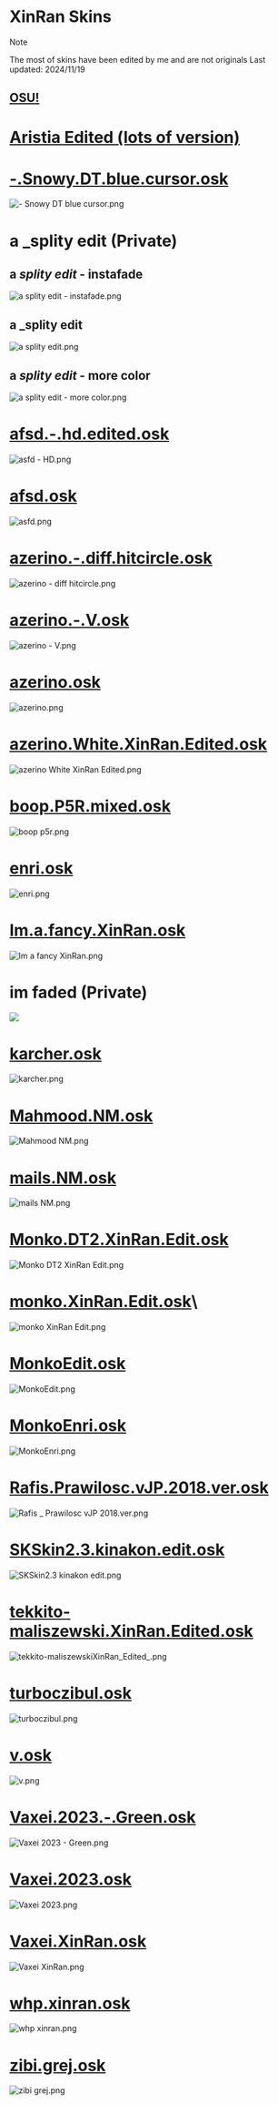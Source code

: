 # XinRan Skins
> [!NOTE]
> The most of skins have been edited by me and are not originals
> Last updated: 2024/11/19
## [OSU!](https://osu.ppy.sh/users/21277276)

# [Aristia Edited (lots of version)](https://github.com/XinRan1337/xinran-skins/blob/main/Aristia.md)

# [-.Snowy.DT.blue.cursor.osk](https://github.com/XinRan1337/xinran-skins/releases/download/osu!/-.Snowy.DT.blue.cursor.osk)
![-  Snowy DT _blue cursor_.png](https://s2.loli.net/2024/11/19/I2NTrABQcGUFXdS.png)

# a _splity edit (Private)
## a _splity edit_ - instafade
![a _splity edit_ - instafade.png](https://s2.loli.net/2024/11/19/8d3EexpMX2VjmcW.png)
## a _splity edit
![a _splity edit_.png](https://s2.loli.net/2024/11/19/nLGh7UuCmiRgZxV.png)
## a _splity edit_ - more color
![a _splity edit_ - more color.png](https://s2.loli.net/2024/11/19/gJF7N2lcEbpmr4W.png)

# [afsd.-.hd.edited.osk](https://github.com/XinRan1337/xinran-skins/releases/download/osu!/afsd.-.hd.edited.osk)
![asfd - HD.png](https://s2.loli.net/2024/11/19/MynYPaBENZGc3tj.png)

# [afsd.osk](https://github.com/XinRan1337/xinran-skins/releases/download/osu!/afsd.osk)
![asfd.png](https://s2.loli.net/2024/11/19/vWfMAY6aDJmBs7l.png)

# [azerino.-.diff.hitcircle.osk](https://github.com/XinRan1337/xinran-skins/releases/download/osu!/azerino.-.diff.hitcircle.osk)
![azerino - diff hitcircle.png](https://s2.loli.net/2024/11/19/hdAFW8Kuk674PmT.png)

# [azerino.-.V.osk](https://github.com/XinRan1337/xinran-skins/releases/download/osu!/azerino.-.V.osk)
![azerino - V.png](https://s2.loli.net/2024/11/19/y1V84MiZFIu5awK.png)

# [azerino.osk](https://github.com/XinRan1337/xinran-skins/releases/download/osu!/azerino.osk)
![azerino.png](https://s2.loli.net/2024/11/19/FXLgB6Ty1YDd7r2.png)

# [azerino.White.XinRan.Edited.osk](https://github.com/XinRan1337/xinran-skins/releases/download/osu!/azerino.White.XinRan.Edited.osk)
![azerino White XinRan Edited.png](https://s2.loli.net/2024/11/19/DIXVeuBYz2E7oPy.png)

# [boop.P5R.mixed.osk](https://github.com/XinRan1337/xinran-skins/releases/download/osu!/boop.P5R.mixed.osk)
![boop p5r.png](https://s2.loli.net/2024/11/19/2T3ubR1Mtymk895.png)

# [enri.osk](https://github.com/XinRan1337/xinran-skins/releases/download/osu!/enri.osk)
![enri.png](https://s2.loli.net/2024/11/19/LV7lHYPIfCxRv6Q.png)

# [Im.a.fancy.XinRan.osk](https://github.com/XinRan1337/xinran-skins/releases/download/osu!/Im.a.fancy.XinRan.osk)
![Im a fancy XinRan.png](https://s2.loli.net/2024/11/19/Z8EnvtiaIDfb9z7.png)

# im faded (Private)
![](https://s2.loli.net/2024/11/19/YmB1bV9NAvOQriG.png)

# [karcher.osk](https://github.com/XinRan1337/xinran-skins/releases/download/osu!/karcher.osk)
![karcher.png](https://s2.loli.net/2024/11/19/plsNDMLXnhgQKH9.png)

# [Mahmood.NM.osk](https://github.com/XinRan1337/xinran-skins/releases/download/osu!/Mahmood.NM.osk)
![Mahmood NM.png](https://s2.loli.net/2024/11/19/2fSFwCTq9rkHJVm.png)

# [mails.NM.osk](mails.NM.osk)
![mails NM.png](https://s2.loli.net/2024/11/19/JVO8jSulPav5Mxq.png)

# [Monko.DT2.XinRan.Edit.osk](https://github.com/XinRan1337/xinran-skins/releases/download/osu!/Monko.DT2.XinRan.Edit.osk)
![Monko DT2 XinRan Edit.png](https://s2.loli.net/2024/11/19/vrC9EUO2XoHduAS.png)

# [monko.XinRan.Edit.osk](https://github.com/XinRan1337/xinran-skins/releases/download/osu!/monko.XinRan.Edit.osk)\
![monko XinRan Edit.png](https://s2.loli.net/2024/11/19/kYIPpwnLza7goZ6.png)

# [MonkoEdit.osk](https://github.com/XinRan1337/xinran-skins/releases/download/osu!/MonkoEdit.osk)
![MonkoEdit.png](https://s2.loli.net/2024/11/19/g1QG4UeXOvK8wk2.png)

# [MonkoEnri.osk](https://github.com/XinRan1337/xinran-skins/releases/download/osu!/MonkoEnri.osk)
![MonkoEnri.png](https://s2.loli.net/2024/11/19/W1DCkomyxTfcQlJ.png)

# [Rafis.Prawilosc.vJP.2018.ver.osk](https://github.com/XinRan1337/xinran-skins/releases/download/osu!/Rafis.Prawilosc.vJP.2018.ver.osk)
![Rafis _ Prawilosc vJP 2018.ver.png](https://s2.loli.net/2024/11/19/7NtrzdciRgqX2uH.png)

# [SKSkin2.3.kinakon.edit.osk](https://github.com/XinRan1337/xinran-skins/releases/download/osu!/SKSkin2.3.kinakon.edit.osk)
![SKSkin2.3 _kinakon edit_.png](https://s2.loli.net/2024/11/19/W4jOtxPKIFl1R5r.png)

# [tekkito-maliszewski.XinRan.Edited.osk](https://github.com/XinRan1337/xinran-skins/releases/download/osu!/tekkito-maliszewski.XinRan.Edited.osk)
![tekkito-maliszewskiXinRan_Edited_.png](https://s2.loli.net/2024/11/19/FlW9jdwPVe6bkK8.png)

# [turboczibul.osk](https://github.com/XinRan1337/xinran-skins/releases/download/osu!/turboczibul.osk)
![turboczibul.png](https://s2.loli.net/2024/11/19/L3sUDMGejzVSAQb.png)

# [v.osk](https://github.com/XinRan1337/xinran-skins/releases/download/osu!/v.osk)
![v.png](https://s2.loli.net/2024/11/19/JWgsTG5mBbcjI79.png)

# [Vaxei.2023.-.Green.osk](https://github.com/XinRan1337/xinran-skins/releases/download/osu!/Vaxei.2023.-.Green.osk)
![Vaxei 2023 - Green.png](https://s2.loli.net/2024/11/19/NBKLdw3eWTmUXPb.png)

# [Vaxei.2023.osk](https://github.com/XinRan1337/xinran-skins/releases/download/osu!/Vaxei.2023.osk)
![Vaxei 2023.png](https://s2.loli.net/2024/11/19/qF4mgdT72p8NBJk.png)

# [Vaxei.XinRan.osk](https://github.com/XinRan1337/xinran-skins/releases/download/osu!/Vaxei.XinRan.osk)
![Vaxei XinRan.png](https://s2.loli.net/2024/11/19/dUWFx4G8PItf92N.png)

# [whp.xinran.osk](https://github.com/XinRan1337/xinran-skins/releases/download/osu!/whp.xinran.osk)
![whp xinran.png](https://s2.loli.net/2024/11/19/XG3zE9qpiMrKN8a.png)

# [zibi.grej.osk](https://github.com/XinRan1337/xinran-skins/releases/download/osu!/zibi.grej.osk)
![zibi grej.png](https://s2.loli.net/2024/11/19/kxhLilcRjq3rPeS.png)
